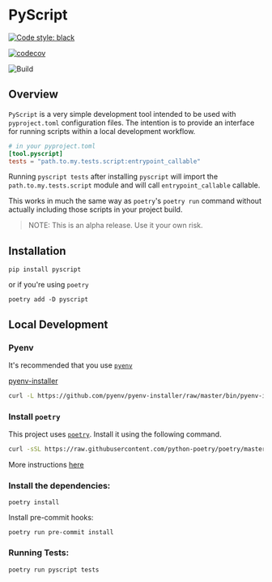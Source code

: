 # PyScript

[![Code style: black](https://img.shields.io/badge/code%20style-black-000000.svg)](https://github.com/psf/black)

[![codecov](https://codecov.io/gh/anthonyalmarza/pyscript/branch/main/graph/badge.svg?token=JRCC98L3FG)](https://codecov.io/gh/anthonyalmarza/pyscript)

![Build](https://github.com/anthonyalmarza/pyscript/workflows/Build/badge.svg)

## Overview

`PyScript` is a very simple development tool intended to be used with `pyproject.toml` configuration files.
The intention is to provide an interface for running scripts within a local development workflow.

```toml
# in your pyproject.toml
[tool.pyscript]
tests = "path.to.my.tests.script:entrypoint_callable"
```

Running `pyscript tests` after installing `pyscript` will import the `path.to.my.tests.script` module and will call
`entrypoint_callable` callable.

This works in much the same way as `poetry`'s `poetry run` command without actually including those scripts in your
project build.

> NOTE: This is an alpha release. Use it your own risk.

## Installation

`pip install pyscript`

or if you're using `poetry`

`poetry add -D pyscript`


## Local Development

### Pyenv
It's recommended that you use [`pyenv`](https://github.com/pyenv/pyenv)

[pyenv-installer](https://github.com/pyenv/pyenv-installer)
```bash
curl -L https://github.com/pyenv/pyenv-installer/raw/master/bin/pyenv-installer | bash
```

### Install `poetry`

This project uses [`poetry`](https://python-poetry.org). Install it using the following command.
```bash
curl -sSL https://raw.githubusercontent.com/python-poetry/poetry/master/get-poetry.py | python -
```
More instructions [here](https://python-poetry.org/docs/#installation)

### Install the dependencies:

`poetry install`

Install pre-commit hooks:

`poetry run pre-commit install`

### Running Tests:

`poetry run pyscript tests`
